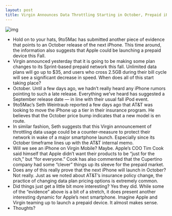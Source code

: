 ```yaml
---
layout: post
title: Virgin Announces Data Throttling Starting in October, Prepaid iPhone to Blame?
---
```

![img](http://media.idownloadblog.com/wp-content/uploads/2011/07/iphone4-virginmobile-1.jpg)
* Hold on to your hats, 9to5Mac has submitted another piece of evidence that points to an October release of the next iPhone. This time around, the information also suggests that Apple could be launching a prepaid device this Fall.
* Virgin announced yesterday that it is going to be making some plan changes to its Sprint-based prepaid network this fall. Unlimited data plans will go up to $35, and users who cross 2.5GB during their bill cycle will see a significant decrease in speed. When does all of this start taking place?
* October. Until a few days ago, we hadn’t really heard any iPhone rumors pointing to such a late release. Everything we’ve heard has suggested a September release date — in line with their usual fall iPod event.
* 9to5Mac’s Seth Weintraub reported a few days ago that AT&T was looking to move the iPhone up a tier in their insurance program. He believes that the October price bump indicates that a new model is en route.
* In similar fashion, Seth suggests that this Virgin announcement of throttling data usage could be a counter-measure to protect their network in wake of a major smartphone launch. Especially since its October timeframe lines up with the AT&T internal memo.
* Will we see an iPhone on Virgin Mobile? Maybe. Apple’s COO Tim Cook said himself that Apple didn’t want their products to be “just for the rich,” but “for everyone.” Cook has also commented that the Cupertino company had some “clever” things up its sleeve for the prepaid market.
* Does any of this really prove that the next iPhone will launch in October? Not really. Just as we noted about AT&T’s insurance policy change, the practice of changing data plan pricing options is extremely common.
* Did things just get a little bit more interesting? Yes they did. While some of the “evidence” above is a bit of a stretch, it does present another interesting dynamic for Apple’s next smartphone. Imagine Apple and Virgin teaming up to launch a prepaid device. It almost makes sense.
* Thoughts?

